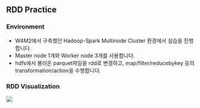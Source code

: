## RDD Practice

### Environment

- W4M2에서 구축했던 Hadoop-Spark Multinode Cluster 환경에서 실습을 진행합니다.
- Master node 1개와 Worker node 3개를 사용합니다.
- hdfs에서 불러온 parquet파일을 rdd로 변경하고, map/filter/reducebykey 등의 transformation/action을 수행합니다.


### RDD Visualization

<img src="https://github.com/user-attachments/assets/f2a75cf1-d60d-4e99-bfa7-e468792922b4">